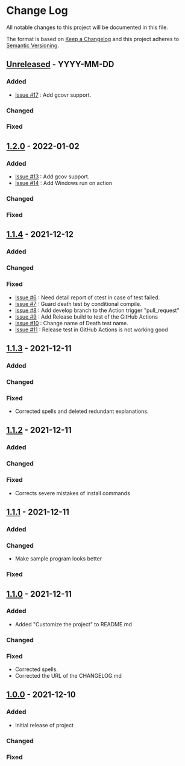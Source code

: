 # Change Log
All notable changes to this project will be documented in this file.

The format is based on [Keep a Changelog](http://keepachangelog.com/)
and this project adheres to [Semantic Versioning](http://semver.org/).

## [Unreleased] - YYYY-MM-DD
### Added
- [Issue #17](https://github.com/suikan4github/template_application/issues/17) :  Add gcovr support. 
### Changed
### Fixed

## [1.2.0] - 2022-01-02
### Added
- [Issue #13](https://github.com/suikan4github/template_application/issues/13) :  Add gcov support. 
- [Issue #14](https://github.com/suikan4github/template_application/issues/14) :  Add Windows run on action 
### Changed
### Fixed

## [1.1.4] - 2021-12-12
### Added
### Changed
### Fixed
- [Issue #6](https://github.com/suikan4github/template_application/issues/6) : Need detail report of ctest in case of test failed.
- [Issue #7](https://github.com/suikan4github/template_application/issues/7) : Guard death test by conditional compile.
- [Issue #8](https://github.com/suikan4github/template_application/issues/8) : Add develop branch to the Action trigger "pull_request" 
- [Issue #9](https://github.com/suikan4github/template_application/issues/9) : Add Release build to test of the GitHub Actions 
- [Issue #10](https://github.com/suikan4github/template_application/issues/10) : Change name of Death test name.
- [Issue #11](https://github.com/suikan4github/template_application/issues/11) : Release test in GitHub Actions is not working good

## [1.1.3] - 2021-12-11
### Added
### Changed
### Fixed
- Corrected spells and deleted redundant explanations.

## [1.1.2] - 2021-12-11
### Added
### Changed
### Fixed
- Corrects severe mistakes of install commands

## [1.1.1] - 2021-12-11
### Added
### Changed
- Make sample program looks better
### Fixed

## [1.1.0] - 2021-12-11
### Added
- Added "Customize the project" to README.md
### Changed
### Fixed
- Corrected spells. 
- Corrected the URL of the CHANGELOG.md

## [1.0.0] - 2021-12-10
### Added
- Initial release of project
### Changed
### Fixed


[Unreleased]: https://github.com/suikan4github/template_application/compare/v1.2.0...develop
[1.2.0]: https://github.com/suikan4github/template_application/compare/v1.1.4...v1.2.0
[1.1.4]: https://github.com/suikan4github/template_application/compare/v1.1.3...v1.1.4
[1.1.3]: https://github.com/suikan4github/template_application/compare/v1.1.2...v1.1.3
[1.1.2]: https://github.com/suikan4github/template_application/compare/v1.1.1...v1.1.2
[1.1.1]: https://github.com/suikan4github/template_application/compare/v1.1.0...v1.1.1
[1.1.0]: https://github.com/suikan4github/template_application/compare/v1.0.0...v1.1.0
[1.0.0]: https://github.com/suikan4github/template_application/compare/v0.0.0...v1.0.0
